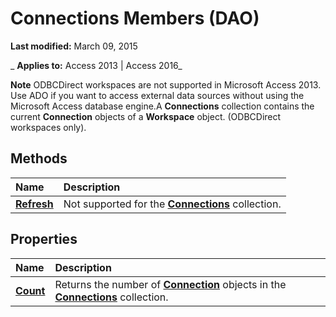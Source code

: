 
# Connections Members (DAO)

 **Last modified:** March 09, 2015

 _ **Applies to:** Access 2013 | Access 2016_

 **Note**  ODBCDirect workspaces are not supported in Microsoft Access 2013. Use ADO if you want to access external data sources without using the Microsoft Access database engine.A  **Connections** collection contains the current **Connection** objects of a **Workspace** object. (ODBCDirect workspaces only).


## Methods



|**Name**|**Description**|
|:-----|:-----|
|**[Refresh](e44b49bd-6645-a2e5-691e-afddfaf294b5.md)**|Not supported for the  **[Connections](65d073be-a84b-e3f2-cb43-b87ffa60e497.md)** collection.|

## Properties



|**Name**|**Description**|
|:-----|:-----|
|**[Count](9b2f0aaa-785a-7fe7-15c3-aea37fdacd12.md)**|Returns the number of  **[Connection](f469b04e-2539-6b53-31f2-85fe22fcc2fc.md)** objects in the **[Connections](65d073be-a84b-e3f2-cb43-b87ffa60e497.md)** collection.|

